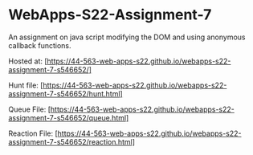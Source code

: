 # WebApps-S22-Assignment-7
An assignment on java script modifying the DOM and using anonymous callback functions.

Hosted at: [https://44-563-web-apps-s22.github.io/webapps-s22-assignment-7-s546652/]

Hunt file: [https://44-563-web-apps-s22.github.io/webapps-s22-assignment-7-s546652/hunt.html]

Queue File: [https://44-563-web-apps-s22.github.io/webapps-s22-assignment-7-s546652/queue.html]

Reaction File: [https://44-563-web-apps-s22.github.io/webapps-s22-assignment-7-s546652/reaction.html]
